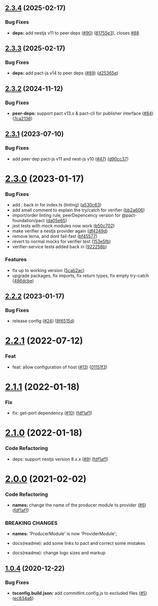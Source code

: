 ## [2.3.4](https://github.com/omermorad/nestjs-pact/compare/v2.3.3...v2.3.4) (2025-02-17)


### Bug Fixes

* **deps:** add nestjs v11 to peer deps ([#90](https://github.com/omermorad/nestjs-pact/issues/90)) ([81755e3](https://github.com/omermorad/nestjs-pact/commit/81755e3c423bb0810e82ec86adfa83fda3c484fb)), closes [#88](https://github.com/omermorad/nestjs-pact/issues/88)

## [2.3.3](https://github.com/omermorad/nestjs-pact/compare/v2.3.2...v2.3.3) (2025-02-17)


### Bug Fixes

* **deps:** add pact-js v14 to peer deps ([#89](https://github.com/omermorad/nestjs-pact/issues/89)) ([d25365e](https://github.com/omermorad/nestjs-pact/commit/d25365e38bc872b0c991b879ead5af9f269d475f))

## [2.3.2](https://github.com/omermorad/nestjs-pact/compare/v2.3.1...v2.3.2) (2024-11-12)


### Bug Fixes

* **peer-deps:** support pact v13.x & pact-cli for publisher interface ([#84](https://github.com/omermorad/nestjs-pact/issues/84)) ([7ca2136](https://github.com/omermorad/nestjs-pact/commit/7ca21366c1c06622c3f87ede496308324ab77763))

## [2.3.1](https://github.com/omermorad/nestjs-pact/compare/v2.3.0...v2.3.1) (2023-07-10)


### Bug Fixes

* add peer dep pact-js v11 and nest-js v10 ([#47](https://github.com/omermorad/nestjs-pact/issues/47)) ([d90cc37](https://github.com/omermorad/nestjs-pact/commit/d90cc37017a4e86d9b46626bb08f50b47f2e04f3))

# [2.3.0](https://github.com/omermorad/nestjs-pact/compare/v2.2.2...v2.3.0) (2023-01-17)


### Bug Fixes

* add ; back in for index.ts (linting) ([a530c63](https://github.com/omermorad/nestjs-pact/commit/a530c639e5aeb982b6c110154ba5a3a331f43f18))
* add small comment to explain the try/catch for verifier ([bb2a606](https://github.com/omermorad/nestjs-pact/commit/bb2a606dcaa6cbefc40eb340fe23fec6f4838025))
* import/order linting rule, peerDepencency version for @pact-foundation/pact ([da05e65](https://github.com/omermorad/nestjs-pact/commit/da05e658180ecdee4fd6084017f17f45fd9d53a9))
* jest tests with mock modules now work ([b50c702](https://github.com/omermorad/nestjs-pact/commit/b50c702003435adaf096153235ef3158cb5e7efe))
* make verifier a nestjs provider again ([df4249d](https://github.com/omermorad/nestjs-pact/commit/df4249d092694719d4e4f80d38ad533451d1a43d))
* remove lerna, and dont fail-fast ([bf45577](https://github.com/omermorad/nestjs-pact/commit/bf455774a7988cac8559c7c8b892065d648bfa10))
* revert to normal mocks for verifier test ([153e5fb](https://github.com/omermorad/nestjs-pact/commit/153e5fbc88eb35140b00631c3977f349a5bff2ca))
* verifier-service tests added back in ([922258b](https://github.com/omermorad/nestjs-pact/commit/922258b07f8f31de2326172b780aea41833a2572))


### Features

* fix up to working version ([5cab2ac](https://github.com/omermorad/nestjs-pact/commit/5cab2ac6c834ec96e8006004d129fe076ed0a2ab))
* upgrade packages, fix imports, fix return types, fix empty try-catch ([486dcbe](https://github.com/omermorad/nestjs-pact/commit/486dcbe0d15a6c90e78e3e516c6ab0f1a4ec0130))

## [2.2.2](https://github.com/omermorad/nestjs-pact/compare/v2.2.1...v2.2.2) (2023-01-17)


### Bug Fixes

* release config ([#24](https://github.com/omermorad/nestjs-pact/issues/24)) ([8f6515d](https://github.com/omermorad/nestjs-pact/commit/8f6515d10d1ebede302ccf1387d3f0d1b11f31d5))

# [2.2.1](https://github.com/omermorad/nestjs-pact/compare/v2.1.1...v2.2.1) (2022-07-12)

### Feat

* feat: allow configuration of host ([#13](https://github.com/pact-foundation/nestjs-pact/pull/13)) ([01151f3](https://github.com/pact-foundation/nestjs-pact/commit/01151f3fc6613afa2aa0bf0d4155cbd91205b660))

# [2.1.1](https://github.com/omermorad/nestjs-pact/compare/v2.1.0...v2.1.1) (2022-01-18)

### Fix

* fix: get-port dependency ([#10](https://github.com/omermorad/nestjs-pact/pull/10)) ([fdf1af1](https://github.com/omermorad/nestjs-pact/commit/9988378dfa77e2de68b7e9d52adc8c847045b8c7))

# [2.1.0](https://github.com/omermorad/nestjs-pact/compare/v1.0.4...v2.1.0) (2022-01-18)

### Code Refactoring

* deps: support nestjs version 8.x.x ([#9](https://github.com/omermorad/nestjs-pact/pull/9)) ([fdf1af1](https://github.com/omermorad/nestjs-pact/commit/86c4f19231b6d7e36163448be9b835225727d049))

# [2.0.0](https://github.com/omermorad/nestjs-pact/compare/v1.0.4...v2.0.0) (2021-02-02)

### Code Refactoring

* **names:** change the name of the producer module to provider ([#6](https://github.com/omermorad/nestjs-pact/issues/6)) ([fdf1af1](https://github.com/omermorad/nestjs-pact/commit/fdf1af1aec891ddfbd81702fd4e352a2d8db8c66))

### BREAKING CHANGES

* **names:** 'ProducerModule' is now 'ProviderModule';

* docs(readme): add some links to pact and correct some mistakes

* docs(readme): change logo sizes and markup

## [1.0.4](https://github.com/omermorad/nestjs-pact/compare/v1.0.3...v1.0.4) (2020-12-22)


### Bug Fixes

* **tsconfig.build.json:** add commitlint.config.js to excluded files ([#5](https://github.com/omermorad/nestjs-pact/issues/5)) ([ec834a6](https://github.com/omermorad/nestjs-pact/commit/ec834a653f2ef79ac0292c4211341247f586da94))
